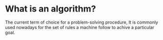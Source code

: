 # What is an algorithm?
The current term of choice for a problem-solving procedure, It is commonly used nowadays for the set of rules a machine follow to achive a particular goal.


